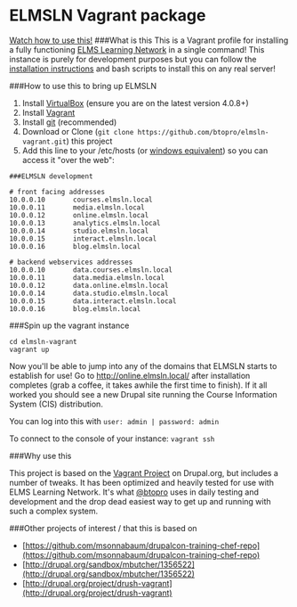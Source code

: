 ELMSLN Vagrant package
==============
[Watch how to use this!](https://www.youtube.com/watch?v=ZeuDKzs6sj0&list=PLJQupiji7J5fygec37Wd-gAbpMj8c5A_C)
###What is this
This is a Vagrant profile for installing a fully functioning [ELMS Learning Network](https://github.com/btopro/elmsln) in a single command!  This instance is purely for development purposes but you can follow the [installation instructions](https://github.com/btopro/elmsln/blob/master/INSTALL.txt) and bash scripts to install this on any real server!

###How to use this to bring up ELMSLN
1. Install [VirtualBox](https://www.virtualbox.org/wiki/Downloads) (ensure you are on the latest version 4.0.8+)
2. Install [Vagrant](http://www.vagrantup.com/downloads.html)
3. Install [git](http://git-scm.com/downloads) (recommended)
4. Download or Clone (`git clone https://github.com/btopro/elmsln-vagrant.git`) this project
5. Add this line to your /etc/hosts (or [windows equivalent](http://www.howtogeek.com/howto/27350/beginner-geek-how-to-edit-your-hosts-file/)) so you can access it "over the web":

```
###ELMSLN development

# front facing addresses
10.0.0.10       courses.elmsln.local
10.0.0.11       media.elmsln.local
10.0.0.12       online.elmsln.local
10.0.0.13       analytics.elmsln.local
10.0.0.14       studio.elmsln.local
10.0.0.15       interact.elmsln.local
10.0.0.16       blog.elmsln.local

# backend webservices addresses
10.0.0.10       data.courses.elmsln.local
10.0.0.11       data.media.elmsln.local
10.0.0.12       data.online.elmsln.local
10.0.0.14       data.studio.elmsln.local
10.0.0.15       data.interact.elmsln.local
10.0.0.16       blog.elmsln.local
```

###Spin up the vagrant instance
```
cd elmsln-vagrant
vagrant up
```

Now you'll be able to jump into any of the domains that ELMSLN starts to establish for use!  Go to http://online.elmsln.local/ after installation completes (grab a coffee, it takes awhile the first time to finish).  If it all worked you should see a new Drupal site running the Course Information System (CIS) distribution.

You can log into this with `user: admin | password: admin`

To connect to the console of your instance: `vagrant ssh`

###Why use this

This project is based on the [Vagrant Project](http://drupal.org/project/vagrant) on Drupal.org, but includes a number of tweaks.  It has been optimized and heavily tested for use with ELMS Learning Network.  It's what [@btopro](http://twitter.com/btopro) uses in daily testing and development and the drop dead easiest way to get up and running with such a complex system.

###Other projects of interest / that this is based on

*  [https://github.com/msonnabaum/drupalcon-training-chef-repo](https://github.com/msonnabaum/drupalcon-training-chef-repo)
*  [http://drupal.org/sandbox/mbutcher/1356522](http://drupal.org/sandbox/mbutcher/1356522)
*  [http://drupal.org/project/drush-vagrant](http://drupal.org/project/drush-vagrant)
